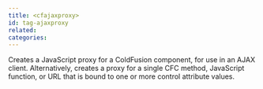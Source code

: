```yaml
---
title: <cfajaxproxy>
id: tag-ajaxproxy
related:
categories:
---
```


Creates a JavaScript proxy for a ColdFusion component, for use in an AJAX client. Alternatively, creates a proxy for a single CFC method, JavaScript function, or URL that is bound to one or more control attribute values.